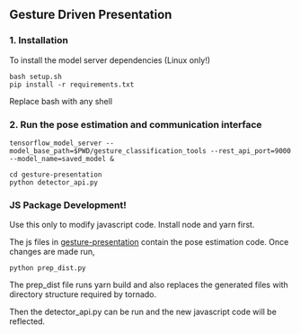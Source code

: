 ## Gesture Driven Presentation

### 1. Installation
To install the model server dependencies (Linux only!)
```
bash setup.sh
pip install -r requirements.txt
```

Replace bash with any shell 
### 2. Run the pose estimation and communication interface
```
tensorflow_model_server --model_base_path=$PWD/gesture_classification_tools --rest_api_port=9000 --model_name=saved_model &

cd gesture-presentation
python detector_api.py

```

### JS Package Development!

Use this only to modify javascript code. Install node and yarn first.

The js files in [gesture-presentation](gesture-presentation) contain the pose estimation code. Once changes are made run,
```
python prep_dist.py
```

The prep_dist file runs yarn build and also replaces the generated files with directory structure required by tornado.

Then the detector_api.py can be run and the new javascript code will be reflected.




